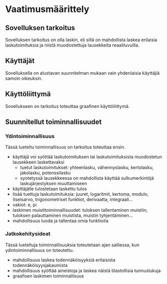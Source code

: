 # Vaatimusmäärittely

## Sovelluksen tarkoitus

Sovelluksen tarkoitus on olla laskin, eli sillä  on mahdollista laskea erilaisia laskutoimituksia ja niistä muodostettuja lausekkeita reaaliluvuilla.

## Käyttäjät

Sovelluksella on alustavan suunnitelman mukaan vain yhdenlaisia käyttäjiä samoin oikeuksin.

## Käyttöliittymä

Sovellukseen on tarkoitus toteuttaa graafinen käyttöliittymä.

## Suunnitellut toiminnallisuudet

### Ydintoiminnallisuus

Tässä lueteltu toiminnallisuus on tarkoitus toteuttaa ensin.

- käyttäjä voi syöttää laskutoimituksen tai laskutoimituksista muodostetun lausekkeen laskettavaksi
  - tuetut laskutoimitukset: yhteenlasku, vähennyslasku, kertolasku, jakolasku, potenssilasku
  - syotetyssä lausekkeessa on mahdollista käyttää sulkumerkintöjä laskujärjestyksen muuttamiseen
- käyttäjälle tulostetaan laskettu tulos
- lisää tuettuja laskutoimituksia: juuret, logaritmit, kertoma, modulo, itseisarvo, trigonometriset funktiot, derivaatta, integraali... 
- vakiot: e, pi
- laskimen muistitoiminnallisuudet: tuloksen tallentaminen muistiin, tuloksen palauttaminen muistista, muistin tyhjentäminen...
- mahdollisuus luoda ja tallentaa omia funktioita

### Jatkokehitysideat

Tässä lueteltuja toiminnallisuuksia toteutetaan ajan salliessa, kun ydintoiminnallisuus on toteutettu.
- mahdollisuus laskea todennäköisyyksiä erilaisista todennäköisyysjakaumista
- mahdollisuus syöttää aineistoja ja laskea näistä tilastollisia tunnuslukuja
- graafisen laskimen toiminnallisuus

